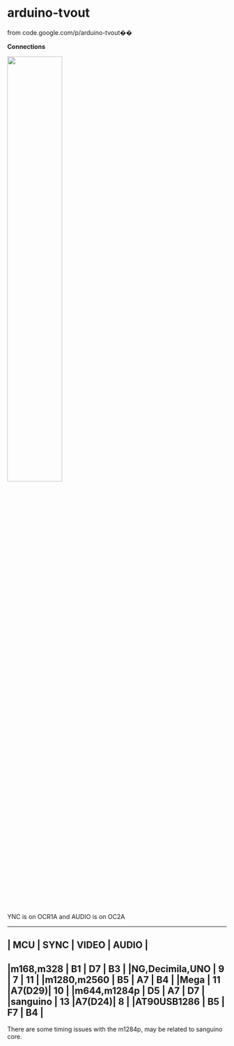 # arduino-tvout
from code.google.com/p/arduino-tvout��

**Connections**

<img src="http://farm5.static.flickr.com/4087/5225072558_5f5f760037.jpg" width="50%"/>

YNC is on OCR1A and AUDIO is on OC2A 

--------------------------------------------
| MCU               | SYNC | VIDEO | AUDIO |
--------------------------------------------
|m168,m328          |  B1  |  D7   |  B3   |
|NG,Decimila,UNO    |   9  |   7   |  11   |
|m1280,m2560        |  B5  |  A7   |  B4   |
|Mega               |  11  |A7(D29)|  10   |
|m644,m1284p        |  D5  |  A7   |  D7   |
|sanguino           |  13  |A7(D24)|   8   |
|AT90USB1286        |  B5  |  F7   |  B4   |
--------------------------------------------

There are some timing issues with the m1284p, may be related to sanguino core.
